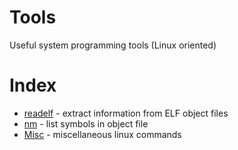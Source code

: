 # Tools
Useful system programming tools (Linux oriented)


# Index

- [readelf](./doc/readelf.md) - extract information from ELF object files
- [nm](https://www.thegeekstuff.com/2012/03/linux-nm-command/) - list symbols in object file
- [Misc](./doc/Misc.md) - miscellaneous linux commands 